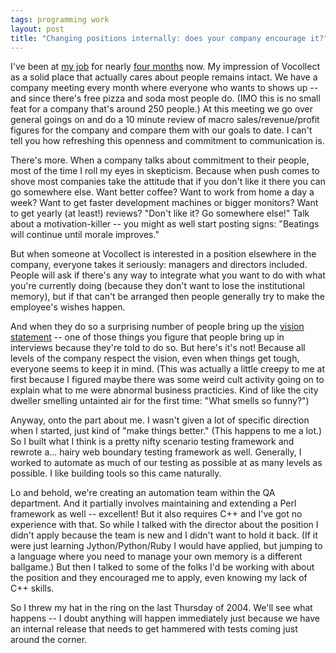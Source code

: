 ```yaml
---
tags: programming work
layout: post
title: "Changing positions internally: does your company encourage it?"
---
```




<p>I've been at <a href="http://www.vocollect.com/">my job</a> for nearly <a href="http://www.cwinters.com/news/display/?news_id=3233">four months</a> now. My impression of Vocollect as a solid place that actually cares about people remains intact. We have a company meeting every month where everyone who wants to shows up -- and since there's free pizza and soda most people do. (IMO this is no small feat for a company that's around 250 people.) At this meeting we go over general goings on and do a 10 minute review of macro sales/revenue/profit figures for the company and compare them with our goals to date. I can't tell you how refreshing this openness and commitment to communication is.</p>

<p>There's more. When a company talks about commitment to their people, most of the time I roll my eyes in skepticism. Because when push comes to shove most companies take the attitude that if you don't like it there you can go somewhere else. Want better coffee? Want to work from home a day a week? Want to get faster development machines or bigger monitors? Want to get yearly (at least!) reviews? "Don't like it? Go somewhere else!" Talk about a motivation-killer -- you might as well start posting signs: "Beatings will continue until morale improves."

<p>But when someone at Vocollect is interested in a position elsewhere in the company, everyone takes it seriously: managers and directors included. People will ask if there's any way to integrate what you want to do with what you're currently doing (because they don't want to lose the institutional memory), but if that can't be arranged then people generally try to make the employee's wishes happen.</p>

<p>And when they do so a surprising number of people bring up the <a href="http://www.vocollect.com/us/company/vision.php">vision statement</a> -- one of those things you figure that people bring up in interviews because they're told to do so. But here's it's not! Because all levels of the company respect the vision, even when things get tough, everyone seems to keep it in mind. (This was actually a little creepy to me at first because I figured maybe there was some weird cult activity going on to explain what to me were abnormal business practicies. Kind of like the city dweller smelling untainted air for the first time: "What smells so funny?")</p>

<p>Anyway, onto the part about me. I wasn't given a lot of specific direction when I started, just kind of "make things better."  (This happens to me a lot.) So I built what I think is a pretty nifty scenario testing framework and rewrote a... hairy web boundary testing framework as well. Generally, I worked to automate as much of our testing as possible at as many levels as possible. I like building tools so this came naturally.</p>

<p>Lo and behold, we're creating an automation team within the QA department. And it partially involves maintaining and extending a Perl framework as well -- excellent! But it also requires C++ and I've got no experience with that. So while I talked with the director about the position I didn't apply because the team is new and I didn't want to hold it back. (If it were just learning Jython/Python/Ruby  I would have applied, but jumping to a language where you need to manage your own memory is a different ballgame.) But then I talked to some of the folks I'd be working with about the position and they encouraged me to apply, even knowing my lack of C++ skills.</p>

<p>So I threw my hat in the ring on the last Thursday of 2004. We'll see what happens -- I doubt anything will happen immediately just because we have an internal release that needs to get hammered with tests coming just around the corner.</p>


